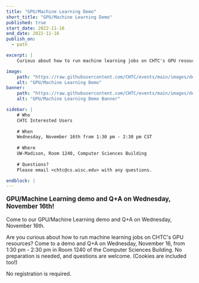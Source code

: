 ```yaml
---
title: "GPU/Machine Learning Demo"
short_title: "GPU/Machine Learning Demo"
published: true
start_date: 2022-11-16
end_date: 2022-11-16
publish_on:
  - path

excerpt: |
    Curious about how to run machine learning jobs on CHTC's GPU resources? Come to a demo and Q+A on Wednesday, November 16th!

image:
    path: "https://raw.githubusercontent.com/CHTC/events/main/images/demo_robot.jpeg"
    alt: "GPU/Machine Learning Demo"
banner:
    path: "https://raw.githubusercontent.com/CHTC/events/main/images/demo_robot.jpeg"
    alt: "GPU/Machine Learning Demo Banner"

sidebar: |
    # Who
    CHTC Interested Users
    
    # When
    Wednesday, November 16th from 1:30 pm - 2:30 pm CST
    
    # Where
    UW-Madison, Room 1240, Computer Sciences Building
    
    # Questions?
    Please email <chtc@cs.wisc.edu> with any questions.

endblock: |
---
```


<p style="font-size: larger; font-weight: bold;">GPU/Machine Learning demo and Q+A on Wednesday, November 16th!</p>

Come to our GPU/Machine Learning demo and Q+A on Wednesday, November 16th.

Are you curious about how to run machine learning jobs on CHTC's GPU resources? Come to a demo and Q+A on Wednesday, November 16, from 1:30 pm - 2:30 pm in Room 1240 of the Computer Sciences Building. No preparation is needed, and questions are welcome. (Cookies are included too!)

No registration is required.
